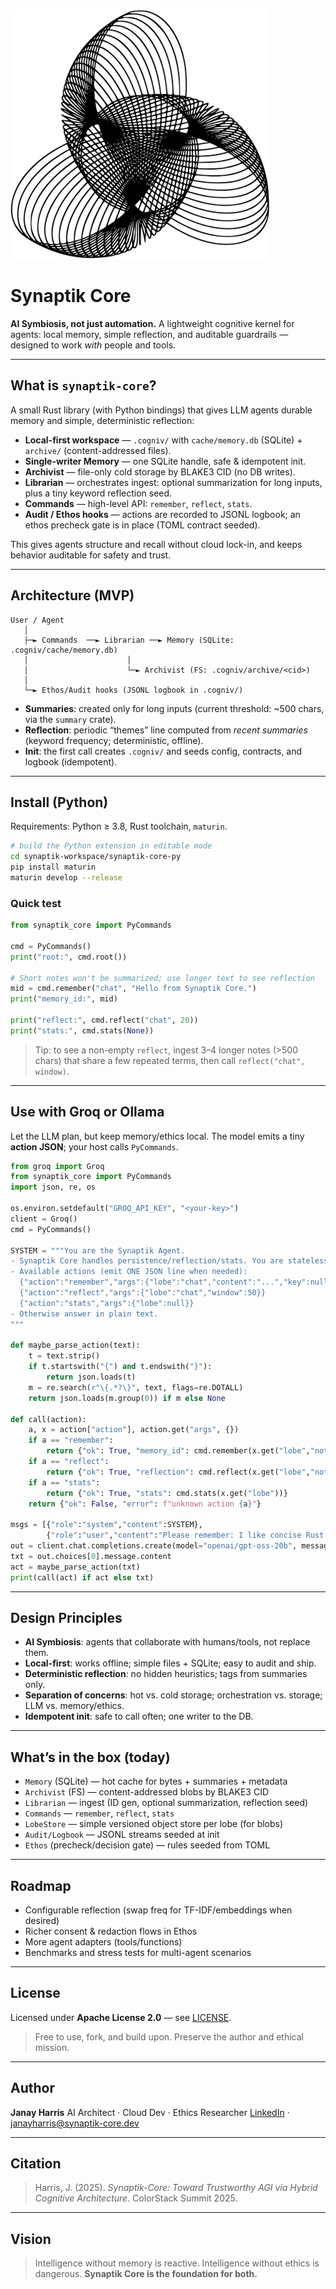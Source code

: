 ![Synaptik Logo](./images/synaptik.png)

# Synaptik Core

**AI Symbiosis, not just automation.**
A lightweight cognitive kernel for agents: local memory, simple reflection, and auditable guardrails — designed to work *with* people and tools.

---

## What is `synaptik-core`?

A small Rust library (with Python bindings) that gives LLM agents durable memory and simple, deterministic reflection:

* **Local-first workspace** — `.cogniv/` with `cache/memory.db` (SQLite) + `archive/` (content-addressed files).
* **Single-writer Memory** — one SQLite handle, safe & idempotent init.
* **Archivist** — file-only cold storage by BLAKE3 CID (no DB writes).
* **Librarian** — orchestrates ingest: optional summarization for long inputs, plus a tiny keyword reflection seed.
* **Commands** — high-level API: `remember`, `reflect`, `stats`.
* **Audit / Ethos hooks** — actions are recorded to JSONL logbook; an ethos precheck gate is in place (TOML contract seeded).

This gives agents structure and recall without cloud lock-in, and keeps behavior auditable for safety and trust.

---

## Architecture (MVP)

```
User / Agent
   │
   ├─► Commands  ──► Librarian ──► Memory (SQLite: .cogniv/cache/memory.db)
   │                      │
   │                      └─► Archivist (FS: .cogniv/archive/<cid>)
   │
   └─► Ethos/Audit hooks (JSONL logbook in .cogniv/)
```

* **Summaries**: created only for long inputs (current threshold: \~500 chars, via the `summary` crate).
* **Reflection**: periodic “themes” line computed from *recent summaries* (keyword frequency; deterministic, offline).
* **Init**: the first call creates `.cogniv/` and seeds config, contracts, and logbook (idempotent).

---

## Install (Python)

Requirements: Python ≥ 3.8, Rust toolchain, `maturin`.

```bash
# build the Python extension in editable mode
cd synaptik-workspace/synaptik-core-py
pip install maturin
maturin develop --release
```

### Quick test

```python
from synaptik_core import PyCommands

cmd = PyCommands()
print("root:", cmd.root())

# Short notes won't be summarized; use longer text to see reflection
mid = cmd.remember("chat", "Hello from Synaptik Core.")
print("memory_id:", mid)

print("reflect:", cmd.reflect("chat", 20))
print("stats:", cmd.stats(None))
```

> Tip: to see a non-empty `reflect`, ingest 3–4 longer notes (>500 chars) that share a few repeated terms, then call `reflect("chat", window)`.

---

## Use with Groq or Ollama

Let the LLM plan, but keep memory/ethics local. The model emits a tiny **action JSON**; your host calls `PyCommands`.

```python
from groq import Groq
from synaptik_core import PyCommands
import json, re, os

os.environ.setdefault("GROQ_API_KEY", "<your-key>")
client = Groq()
cmd = PyCommands()

SYSTEM = """You are the Synaptik Agent.
- Synaptik Core handles persistence/reflection/stats. You are stateless.
- Available actions (emit ONE JSON line when needed):
  {"action":"remember","args":{"lobe":"chat","content":"...","key":null}}
  {"action":"reflect","args":{"lobe":"chat","window":50}}
  {"action":"stats","args":{"lobe":null}}
- Otherwise answer in plain text.
"""

def maybe_parse_action(text):
    t = text.strip()
    if t.startswith("{") and t.endswith("}"):
        return json.loads(t)
    m = re.search(r"\{.*?\}", text, flags=re.DOTALL)
    return json.loads(m.group(0)) if m else None

def call(action):
    a, x = action["action"], action.get("args", {})
    if a == "remember":
        return {"ok": True, "memory_id": cmd.remember(x.get("lobe","notes"), x.get("content",""), x.get("key"))}
    if a == "reflect":
        return {"ok": True, "reflection": cmd.reflect(x.get("lobe","notes"), int(x.get("window",20)))}
    if a == "stats":
        return {"ok": True, "stats": cmd.stats(x.get("lobe"))}
    return {"ok": False, "error": f"unknown action {a}"}

msgs = [{"role":"system","content":SYSTEM},
        {"role":"user","content":"Please remember: I like concise Rust tips."}]
out = client.chat.completions.create(model="openai/gpt-oss-20b", messages=msgs, temperature=0.2)
txt = out.choices[0].message.content
act = maybe_parse_action(txt)
print(call(act) if act else txt)
```

---

## Design Principles

* **AI Symbiosis**: agents that collaborate with humans/tools, not replace them.
* **Local-first**: works offline; simple files + SQLite; easy to audit and ship.
* **Deterministic reflection**: no hidden heuristics; tags from summaries only.
* **Separation of concerns**: hot vs. cold storage; orchestration vs. storage; LLM vs. memory/ethics.
* **Idempotent init**: safe to call often; one writer to the DB.

---

## What’s in the box (today)

* `Memory` (SQLite) — hot cache for bytes + summaries + metadata
* `Archivist` (FS) — content-addressed blobs by BLAKE3 CID
* `Librarian` — ingest (ID gen, optional summarization, reflection seed)
* `Commands` — `remember`, `reflect`, `stats`
* `LobeStore` — simple versioned object store per lobe (for blobs)
* `Audit/Logbook` — JSONL streams seeded at init
* `Ethos` (precheck/decision gate) — rules seeded from TOML

---

## Roadmap

* Configurable reflection (swap freq for TF-IDF/embeddings when desired)
* Richer consent & redaction flows in Ethos
* More agent adapters (tools/functions)
* Benchmarks and stress tests for multi-agent scenarios

---

## License

Licensed under **Apache License 2.0** — see [LICENSE](./LICENSE).

> Free to use, fork, and build upon. Preserve the author and ethical mission.

---

## Author

**Janay Harris**
AI Architect · Cloud Dev · Ethics Researcher
[LinkedIn](https://www.linkedin.com/in/janay-codes/) · [janayharris@synaptik-core.dev](mailto:janayharris@synaptik-core.dev)

---

## Citation

> Harris, J. (2025). *Synaptik-Core: Toward Trustworthy AGI via Hybrid Cognitive Architecture*. ColorStack Summit 2025.

---

## Vision

> Intelligence without memory is reactive.
> Intelligence without ethics is dangerous.
> **Synaptik Core is the foundation for both.**
